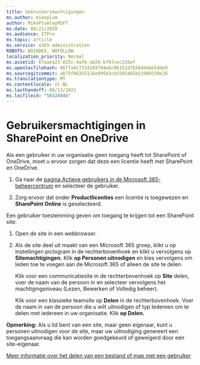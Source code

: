 ```yaml
---
title: Gebruikersmachtigingen
ms.author: mikeplum
author: MikePlumleyMSFT
ms.date: 04/21/2020
ms.audience: ITPro
ms.topic: article
ms.service: o365-administration
ROBOTS: NOINDEX, NOFOLLOW
localization_priority: Normal
ms.assetid: 67aaea23-025c-4af6-a826-bf97cec216ef
ms.openlocfilehash: 667fa9c7334169794ebc96152d7b58d4deb5dde9
ms.sourcegitcommit: ab75f66355116e995b3cb5505465b31989339e28
ms.translationtype: MT
ms.contentlocale: nl-NL
ms.lasthandoff: 08/13/2021
ms.locfileid: "58324846"
---
```

# <a name="user-permissions-in-sharepoint-and-onedrive"></a>Gebruikersmachtigingen in SharePoint en OneDrive

Als een gebruiker in uw organisatie geen toegang heeft tot SharePoint of OneDrive, moet u ervoor zorgen dat deze een licentie heeft met SharePoint en OneDrive. 
  
1. Ga naar de [pagina Actieve gebruikers in de Microsoft 365-beheercentrum](https://portal.office.com/adminportal/home#/users) en selecteer de gebruiker. 
    
2. Zorg ervoor dat onder **Productlicenties** een licentie is toegewezen en **SharePoint Online** is geselecteerd. 
    
 Een gebruiker toestemming geven om toegang te krijgen tot een SharePoint site: 
  
1. Open de site in een webbrowser.
    
2. Als de site deel uit maakt van een Microsoft 365 groep, klikt u op Instellingen pictogram in de rechterbovenhoek en klikt u vervolgens op **Sitemachtigingen.** Klik **op Personen uitnodigen** en kies vervolgens om leden toe te voegen aan de Microsoft 365 of alleen de site te delen. 
    
    Klik voor een communicatiesite in de rechterbovenhoek op **Site** delen, voer de naam van de persoon in en selecteer vervolgens het machtigingsniveau (Lezen, Bewerken of Volledig beheer). 
    
    Klik voor een klassieke teamsite op **Delen** in de rechterbovenhoek. Voer de naam in van de persoon die u wilt uitnodigen of typ Iedereen om te delen met iedereen in uw organisatie. Klik **op Delen.**
    
**Opmerking:** Als u lid bent van een site, maar geen eigenaar, kunt u personen uitnodigen voor de site, maar uw uitnodiging genereert een toegangsaanvraag die kan worden goedgekeurd of geweigerd door een site-eigenaar. 
  
[Meer informatie over het delen van een bestand of map met een gebruiker](https://go.microsoft.com/fwlink/?linkid=533408)
  

